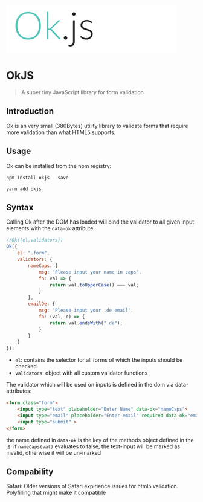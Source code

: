 ![OkJS](./logo.png)

# OkJS

> A super tiny JavaScript library for form validation

## Introduction

Ok is an very small (380Bytes) utility library to validate forms that require more validation than what HTML5 supports.

## Usage

Ok can be installed from the npm registry:

```shell
npm install okjs --save
```

```shell
yarn add okjs
```

## Syntax

Calling Ok after the DOM has loaded will bind the validator to all given input elements with the `data-ok` attribute

```js
//Ok({el,validators})
Ok({
    el: ".form",
    validators: {
        nameCaps: {
            msg: "Please input your name in caps",
            fn: val => {
                return val.toUpperCase() === val;
            }
        },
        emailDe: {
            msg: "Please input your .de email",
            fn: (val, e) => {
                return val.endsWith(".de");
            }
        }
    }
});
```

- `el`: contains the selector for all forms of which the inputs should be checked
- `validators`: object with all custom validator functions

The validator which will be used on inputs is defined in the dom via data-attributes:

```html
<form class="form">
    <input type="text" placeholder="Enter Name" data-ok="nameCaps">
    <input type="email" placeholder="Enter email" required data-ok="emailDe">
    <input type="submit" >
</form>
```

the name defined in `data-ok` is the key of the methods object defined in the js.
if `nameCaps(val)` evaluates to false, the text-input will be marked as invalid, otherwise it will be un-marked

## Compability

Safari: Older versions of Safari expirience issues for html5 validation. Polyfilling that might make it compatible
